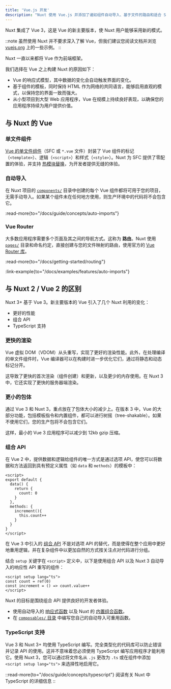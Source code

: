 ```yaml
---
title: 'Vue.js 开发'
description: "Nuxt 使用 Vue.js 并添加了诸如组件自动导入、基于文件的路由和适合 SSR 的组合功能等特性。"
---
```


Nuxt 集成了 Vue 3，这是 Vue 的新主要版本，使 Nuxt 用户能够采用新的模式。

::note
虽然使用 Nuxt 并不要求深入了解 Vue，但我们建议您阅读文档并浏览 [vuejs.org](https://vuejs.org) 上的一些示例。
::

Nuxt 一直以来都将 Vue 作为前端框架。

我们选择在 Vue 之上构建 Nuxt 的原因如下：

- Vue 的响应式模型，其中数据的变化会自动触发界面的变化。
- 基于组件的模板，同时保持 HTML 作为网络的共同语言，能够启用直观的模式，以保持您的界面一致而强大。
- 从小型项目到大型 Web 应用程序，Vue 在规模上持续良好表现，以确保您的应用程序持续为用户提供价值。

## 与 Nuxt 的 Vue

### 单文件组件

[Vue 的单文件组件](https://vuejs.org/guide/scaling-up/sfc.html)（SFC 或 `*.vue` 文件）封装了 Vue 组件的标记（`<template>`）、逻辑（`<script>`）和样式（`<style>`）。Nuxt 为 SFC 提供了零配置的体验，并支持 [热模块替换](https://vite.dev/guide/features.html#hot-module-replacement)，为开发者提供无缝的体验。

### 自动导入

在 Nuxt 项目的 [`components/`](/docs/guide/directory-structure/components) 目录中创建的每个 Vue 组件都将可用于您的项目，无需手动导入。如果某个组件未在任何地方使用，则生产环境中的代码将不会包含它。

:read-more{to="/docs/guide/concepts/auto-imports"}

### Vue Router

大多数应用程序需要多个页面及其之间的导航方式。这称为 **路由**。Nuxt 使用 [`pages/`](/docs/guide/directory-structure/pages) 目录和命名约定，直接创建与您的文件映射的路由，使用官方的 [Vue Router 库](https://router.vuejs.org)。

:read-more{to="/docs/getting-started/routing"}

:link-example{to="/docs/examples/features/auto-imports"}

## 与 Nuxt 2 / Vue 2 的区别

Nuxt 3+ 基于 Vue 3。新主要版本的 Vue 引入了几个 Nuxt 利用的变化：

- 更好的性能
- 组合 API
- TypeScript 支持

### 更快的渲染

Vue 虚拟 DOM（VDOM）从头重写，实现了更好的渲染性能。此外，在处理编译的单文件组件时，Vue 编译器可以在构建时进一步优化它们，通过将静态和动态标记分开。

这导致了更快的首次渲染（组件创建）和更新，以及更少的内存使用。在 Nuxt 3 中，它还实现了更快的服务器端渲染。

### 更小的包体

通过 Vue 3 和 Nuxt 3，重点放在了包体大小的减少上。在版本 3 中，Vue 的大部分功能，包括模板指令和内置组件，都可以进行树摇（tree-shakable）。如果不使用它们，您的生产包将不会包含它们。

这样，最小的 Vue 3 应用程序可以减少到 12kb gzip 压缩。

### 组合 API

在 Vue 2 中，提供数据和逻辑给组件的唯一方式是通过选项 API，使您可以将数据和方法返回到具有预定义属性（如 `data` 和 `methods`）的模板中：

```vue twoslash
<script>
export default {
  data() {
    return {
      count: 0
    }
  },
  methods: {
    increment(){
      this.count++
    }
  }
}
</script>
```

在 Vue 3 中引入的 [组合 API](https://vuejs.org/guide/extras/composition-api-faq.html) 不是对选项 API 的替代，而是使得在整个应用中更好地重用逻辑，并在复杂组件中以更加自然的方式按关注点对代码进行分组。

结合 `setup` 关键字在 `<script>` 定义中，以下是使用组合 API 以及 Nuxt 3 自动导入的响应性 API 重写的组件：

```vue twoslash [components/Counter.vue]
<script setup lang="ts">
const count = ref(0)
const increment = () => count.value++
</script>
```

Nuxt 的目标是围绕组合 API 提供良好的开发者体验。

- 使用自动导入的 [响应式函数](https://vuejs.org/api/reactivity-core.html) 以及 Nuxt 的 [内置组合函数](/docs/api/composables/use-async-data)。
- 在 [`composables/` 目录](/docs/guide/directory-structure/composables) 中编写您自己的自动导入可重用函数。

### TypeScript 支持

Vue 3 和 Nuxt 3+ 均使用 TypeScript 编写。完全类型化的代码库可以防止错误并记录 API 的使用。这并不意味着您必须使用 TypeScript 编写应用程序才能利用它。使用 Nuxt 3，您可以通过将文件名从 `.js` 更改为 `.ts` 或在组件中添加 `<script setup lang="ts">` 来选择性地启用它。

::read-more{to="/docs/guide/concepts/typescript"}
阅读有关 Nuxt 中 TypeScript 的详细信息
::